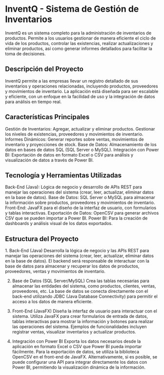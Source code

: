 <h1>InventQ - Sistema de Gestión de Inventarios</h1>
InventQ es un sistema completo para la administración de inventarios de productos. Permite a los usuarios gestionar de manera eficiente el ciclo de vida de los productos, controlar las existencias, realizar actualizaciones y eliminar productos, así como generar informes detallados para facilitar la toma de decisiones.

<h2>Descripción del Proyecto</h2>
InventQ permite a las empresas llevar un registro detallado de sus inventarios y operaciones relacionadas, incluyendo productos, proveedores y movimientos de inventario. La aplicación está diseñada para ser escalable y eficiente, con un enfoque en la facilidad de uso y la integración de datos para análisis en tiempo real.

<h2>Características Principales</h2>
Gestión de Inventarios: Agregar, actualizar y eliminar productos. Gestionar los niveles de existencias, proveedores y movimientos de inventario.
Informes Dinámicos: Generar reportes sobre ventas, movimientos de inventario y proyecciones de stock.
Base de Datos: Almacenamiento de los datos en bases de datos SQL (SQL Server o MySQL).
Integración con Power BI: Exportación de datos en formato Excel o CSV para análisis y visualización de datos a través de Power BI.

<h2>Tecnología y Herramientas Utilizadas</h2>
Back-End (Java): Lógica de negocio y desarrollo de APIs REST para manejar las operaciones del sistema (crear, leer, actualizar, eliminar datos en la base de datos).
Base de Datos: SQL Server o MySQL para almacenar la información sobre productos, proveedores y movimientos de inventario.
Front-End: JavaFX para el diseño de la interfaz de usuario, con formularios y tablas interactivas.
Exportación de Datos: OpenCSV para generar archivos CSV que se pueden importar a Power BI.
Power BI: Para la creación de dashboards y análisis visual de los datos exportados.



<h2>Estructura del Proyecto</h2>
1. Back-End (Java)
Desarrolla la lógica de negocio y las APIs REST para manejar las operaciones del sistema (crear, leer, actualizar, eliminar datos en la base de datos). El backend será responsable de interactuar con la base de datos para almacenar y recuperar los datos de productos, proveedores, ventas y movimientos de inventario.

2. Base de Datos (SQL Server/MySQL)
Crea las tablas necesarias para almacenar las entidades del sistema, como productos, clientes, ventas, proveedores, etc. La base de datos se conecta directamente con el back-end utilizando JDBC (Java Database Connectivity) para permitir el acceso a los datos de manera eficiente.

3. Front-End (JavaFX)
Diseña la interfaz de usuario para interactuar con el sistema. Utiliza JavaFX para crear formularios de entrada de datos, tablas interactivas para mostrar la información y botones para realizar las operaciones del sistema. Ejemplos de funcionalidades incluyen registrar ventas, visualizar inventarios y actualizar productos.

4. Integración con Power BI
Exporta los datos necesarios desde la aplicación en formato Excel o CSV que Power BI pueda importar fácilmente. Para la exportación de datos, se utiliza la biblioteca OpenCSV en el front-end de JavaFX. Alternativamente, si es posible, se puede configurar una API para integrar directamente los datos con Power BI, permitiendo la visualización dinámica de la información.

